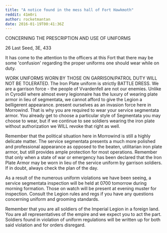```yaml
---
title: "A notice found in the mess hall of Fort Hawkmoth"
reddit: 41m0ri
author: rocketmantan
date: 2016-01-19T00:41:36Z
---
```


CONCERNING THE PRESCRIPTION AND USE OF UNIFORMS

26 Last Seed, 3E, 433

It has come to the attention to the officers at this Fort that there may be some 'confusion' regarding the proper uniforms one should wear while on duty.

WORK UNIFORMS WORN BY THOSE ON GARRISON/PATROL DUTY WILL NOT BE TOLERATED. The Iron Plate uniform is strictly BATTLE DRESS. We are a garrison force - the people of Vvardenfell are not our enemies. Unlike in Cyrodiil where  almost every legionnaire has the luxury of wearing plate armor in lieu of segmentata, we cannot afford to give the Legion a belligerent appearance. present ourselves as an invasion force here in Morrowind. That is why you are required to wear your service segmentata armor. You already get to choose a particular style of Segmentata you may choose to wear, but if we continue to see soldiers wearing the iron plate without authorization we WILL revoke that right as well.

Remember that the political situation here in Morrowind is still a highly delicate matter. The service segmentata presents a much more polished and professional appearance as opposed to the beaten, utilitarian iron plate armor, but still provides ample protection for most operations. Remember that only when a state of war or emergency has been declared that the Iron Plate Armor may be worn in lieu of the service uniform by garrison soldiers. If in doubt, always check the plan of the day.

As a result of the numerous uniform violations we have been seeing, a service segmentata inspection will be held at 0700 tomorrow during morning formation. Those on watch will be present at evening muster for inspection. Consult the Legion rules and regs if you have any questions concerning uniform and grooming standards.

Remember that you are all soldiers of the Imperial Legion in a foreign land. You are all representatives of the empire and we expect you to act the part. Soldiers found in violation of uniform regulations will be written up for both said violation and for orders disregard.
